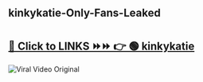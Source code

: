 
 ## kinkykatie-Only-Fans-Leaked

# <h2><a href="https://clipsfans.com/kinkykatie&ref=git">🔗 Click to LINKS ⏩⏩ 👉 🟢 kinkykatie </a></h2>

<a href="https://clipsfans.com/kinkykatie&ref=git" rel="nofollow" data-target="animated-image.originalLink"><img src="https://i.ibb.co.com/xMMVF88/686577567.gif" alt="Viral Video Original" style="max-width: 100%; display: inline-block;" data-target="animated-image.originalImage"></a>
